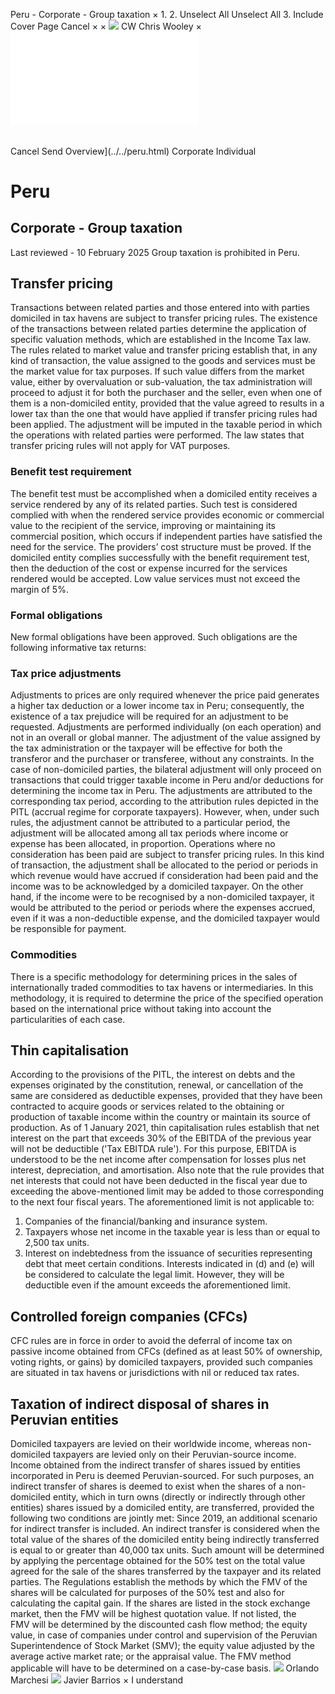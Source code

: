 Peru - Corporate - Group taxation
×
1.
2.
Unselect All
Unselect All
3.
Include Cover Page
Cancel
×
×
![](../../-/media/world-wide-tax-summaries/attachments/global---chris-wooley.ashx%3Frev=ac5e5f3223b34096b1afc2a6009c7320&revision=ac5e5f32-23b3-4096-b1af-c2a6009c7320&hash=859B7ADC84DC2CBEC9760E9E6EE7DE6D0A8BFCDF)
CW
Chris Wooley
×
![](group-taxation.html)
######
Cancel
Send
Overview](../../peru.html)
Corporate
Individual
# Peru
## Corporate - Group taxation
Last reviewed - 10 February 2025
Group taxation is prohibited in Peru.
## Transfer pricing
Transactions between related parties and those entered into with parties domiciled in tax havens are subject to transfer pricing rules.
The existence of the transactions between related parties determine the application of specific valuation methods, which are established in the Income Tax law.
The rules related to market value and transfer pricing establish that, in any kind of transaction, the value assigned to the goods and services must be the market value for tax purposes. If such value differs from the market value, either by overvaluation or sub-valuation, the tax administration will proceed to adjust it for both the purchaser and the seller, even when one of them is a non-domiciled entity, provided that the value agreed to results in a lower tax than the one that would have applied if transfer pricing rules had been applied. The adjustment will be imputed in the taxable period in which the operations with related parties were performed.
The law states that transfer pricing rules will not apply for VAT purposes.
### Benefit test requirement
The benefit test must be accomplished when a domiciled entity receives a service rendered by any of its related parties. Such test is considered complied with when the rendered service provides economic or commercial value to the recipient of the service, improving or maintaining its commercial position, which occurs if independent parties have satisfied the need for the service. The providers’ cost structure must be proved.
If the domiciled entity complies successfully with the benefit requirement test, then the deduction of the cost or expense incurred for the services rendered would be accepted. Low value services must not exceed the margin of 5%.
### Formal obligations
New formal obligations have been approved. Such obligations are the following informative tax returns:
### Tax price adjustments
Adjustments to prices are only required whenever the price paid generates a higher tax deduction or a lower income tax in Peru; consequently, the existence of a tax prejudice will be required for an adjustment to be requested.
Adjustments are performed individually (on each operation) and not in an overall or global manner.
The adjustment of the value assigned by the tax administration or the taxpayer will be effective for both the transferor and the purchaser or transferee, without any constraints. In the case of non-domiciled parties, the bilateral adjustment will only proceed on transactions that could trigger taxable income in Peru and/or deductions for determining the income tax in Peru.
The adjustments are attributed to the corresponding tax period, according to the attribution rules depicted in the PITL (accrual regime for corporate taxpayers). However, when, under such rules, the adjustment cannot be attributed to a particular period, the adjustment will be allocated among all tax periods where income or expense has been allocated, in proportion.
Operations where no consideration has been paid are subject to transfer pricing rules. In this kind of transaction, the adjustment shall be allocated to the period or periods in which revenue would have accrued if consideration had been paid and the income was to be acknowledged by a domiciled taxpayer. On the other hand, if the income were to be recognised by a non-domiciled taxpayer, it would be attributed to the period or periods where the expenses accrued, even if it was a non-deductible expense, and the domiciled taxpayer would be responsible for payment.
### Commodities
There is a specific methodology for determining prices in the sales of internationally traded commodities to tax havens or intermediaries.
In this methodology, it is required to determine the price of the specified operation based on the international price without taking into account the particularities of each case.
## Thin capitalisation
According to the provisions of the PITL, the interest on debts and the expenses originated by the constitution, renewal, or cancellation of the same are considered as deductible expenses, provided that they have been contracted to acquire goods or services related to the obtaining or production of taxable income within the country or maintain its source of production.
As of 1 January 2021, thin capitalisation rules establish that net interest on the part that exceeds 30% of the EBITDA of the previous year will not be deductible ('Tax EBITDA rule'). For this purpose, EBITDA is understood to be the net income after compensation for losses plus net interest, depreciation, and amortisation.
Also note that the rule provides that net interests that could not have been deducted in the fiscal year due to exceeding the above-mentioned limit may be added to those corresponding to the next four fiscal years.
The aforementioned limit is not applicable to:
1. Companies of the financial/banking and insurance system.
2. Taxpayers whose net income in the taxable year is less than or equal to 2,500 tax units.
5. Interest on indebtedness from the issuance of securities representing debt that meet certain conditions.
Interests indicated in (d) and (e) will be considered to calculate the legal limit. However, they will be deductible even if the amount exceeds the aforementioned limit.
## Controlled foreign companies (CFCs)
CFC rules are in force in order to avoid the deferral of income tax on passive income obtained from CFCs (defined as at least 50% of ownership, voting rights, or gains) by domiciled taxpayers, provided such companies are situated in tax havens or jurisdictions with nil or reduced tax rates.
## Taxation of indirect disposal of shares in Peruvian entities
Domiciled taxpayers are levied on their worldwide income, whereas non-domiciled taxpayers are levied only on their Peruvian-source income. Income obtained from the indirect transfer of shares issued by entities incorporated in Peru is deemed Peruvian-sourced. For such purposes, an indirect transfer of shares is deemed to exist when the shares of a non-domiciled entity, which in turn owns (directly or indirectly through other entities) shares issued by a domiciled entity, are transferred, provided the following two conditions are jointly met:
Since 2019, an additional scenario for indirect transfer is included. An indirect transfer is considered when the total value of the shares of the domiciled entity being indirectly transferred is equal to or greater than 40,000 tax units. Such amount will be determined by applying the percentage obtained for the 50% test on the total value agreed for the sale of the shares transferred by the taxpayer and its related parties.
The Regulations establish the methods by which the FMV of the shares will be calculated for purposes of the 50% test and also for calculating the capital gain. If the shares are listed in the stock exchange market, then the FMV will be highest quotation value. If not listed, the FMV will be determined by the discounted cash flow method; the equity value, in case of companies under control and supervision of the Peruvian Superintendence of Stock Market (SMV); the equity value adjusted by the average active market rate; or the appraisal value. The FMV method applicable will have to be determined on a case-by-case basis.
![](../../-/media/world-wide-tax-summaries/attachments/peru---orlando-marchesi-v.ashx%3Frev=c4f8241894ba4e8b90d524d9f42d125c&revision=c4f82418-94ba-4e8b-90d5-24d9f42d125c&hash=46B101FCF5B243E6EDFE79E13FA4ADCAD1CB0D78)
Orlando Marchesi
![](../../-/media/world-wide-tax-summaries/perujavier-barriosfoto-jbk-payetjpg20210701195210873.ashx%3Frev=9f77e010214b4f9c90ff521a180b2223&revision=9f77e010-214b-4f9c-90ff-521a180b2223&hash=3261B99497D3BB039DA1B0BF58052E86C6FB1F23)
Javier Barrios
×
I understand